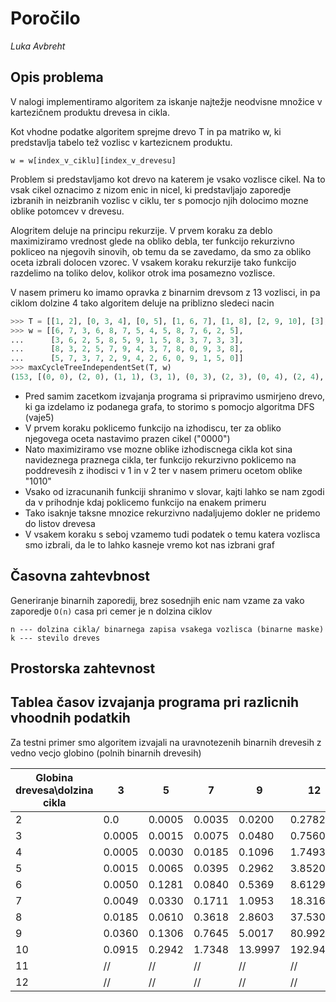 # Poročilo

*Luka Avbreht*

## Opis problema

V nalogi implementiramo algoritem za iskanje najtežje neodvisne množice v kartezičnem produktu drevesa in cikla.

Kot vhodne podatke algoritem sprejme drevo T in pa matriko w, ki predstavlja tabelo tež vozlisc v kartezicnem produktu.

```
w = w[index_v_ciklu][index_v_drevesu]
```

Problem si predstavljamo kot drevo na katerem je vsako vozlisce cikel. Na to vsak cikel oznacimo z nizom enic in nicel, 
ki predstavljajo zaporedje izbranih in neizbranih vozlisc v ciklu, ter s pomocjo njih dolocimo mozne oblike potomcev v 
drevesu.

Alogritem deluje na principu rekurzije. V prvem koraku za deblo maximiziramo vrednost glede na obliko debla, ter funkcijo 
rekurzivno pokliceo na njegovih sinovih, ob temu da se zavedamo, da smo za obliko oceta izbrali dolocen vzorec. V vsakem 
koraku rekurzije tako funkcijo razdelimo na toliko delov, kolikor otrok ima posamezno vozlisce.

V nasem primeru ko imamo opravka z binarnim drevsom z 13 vozlisci, in pa ciklom dolzine 4 tako algoritem deluje na 
priblizno sledeci nacin

```python
>>> T = [[1, 2], [0, 3, 4], [0, 5], [1, 6, 7], [1, 8], [2, 9, 10], [3], [3], [4, 11], [5], [5, 12], [8], [10, 13], [12]]
>>> w = [[6, 7, 3, 6, 8, 7, 5, 4, 5, 8, 7, 6, 2, 5],
...      [3, 6, 2, 5, 8, 5, 9, 1, 5, 8, 3, 7, 3, 3],
...      [8, 3, 2, 5, 7, 9, 4, 3, 7, 8, 0, 9, 3, 8],
...      [5, 7, 3, 7, 2, 9, 4, 2, 6, 0, 9, 1, 5, 0]]
>>> maxCycleTreeIndependentSet(T, w)
(153, [(0, 0), (2, 0), (1, 1), (3, 1), (0, 3), (2, 3), (0, 4), (2, 4), (1, 5), (3, 5), (1, 6), (3, 6), (1, 7), (3, 7), (1, 8), (3, 8), (0, 9), (2, 9), (0, 10), (2, 10), (0, 11), (2, 11), (1, 12), (3, 12), (0, 13), (2, 13)])
```

* Pred samim zacetkom izvajanja programa si pripravimo usmirjeno drevo, ki ga izdelamo iz podanega grafa, to storimo s pomocjo algoritma DFS (vaje5)
* V prvem koraku poklicemo funkcijo na izhodiscu, ter za obliko njegovega oceta nastavimo prazen cikel ("0000")
* Nato maximiziramo vse mozne oblike izhodiscnega cikla kot sina navideznega praznega cikla, ter funkcijo rekurzivno 
poklicemo na poddrevesih z ihodisci v 1 in v 2 ter v nasem primeru ocetom oblike "1010"
* Vsako od izracunanih funkciji shranimo v slovar, kajti lahko se nam zgodi da v prihodnje kdaj poklicemo funkcijo na enakem primeru
* Tako isaknje taksne mnozice rekurzivno nadaljujemo dokler ne pridemo do listov drevesa
* V vsakem koraku s seboj vzamemo tudi podatek o temu katera vozlisca smo izbrali, da le to lahko kasneje vremo kot nas izbrani graf

## Časovna zahtevbnost 

Generiranje binarnih zaporedij, brez sosednjih enic nam vzame za vako zaporedje `O(n)` casa pri cemer je n dolzina ciklov

```Legenda
n --- dolzina cikla/ binarnega zapisa vsakega vozlisca (binarne maske)
k --- stevilo dreves
```

## Prostorska zahtevnost



## Tablea časov izvajanja programa pri razlicnih vhoodnih podatkih
 
Za testni primer smo algoritem izvajali na uravnotezenih binarnih drevesih z vedno vecjo globino (polnih binarnih drevesih)

Globina drevesa\dolzina cikla |  3  |  5  |  7  |  9  |  12  |  15   |
----------------------------------|--------------|-------------|-----------------|-----------------|-----------------|-----------------|
     2 |  0.0  |      0.0005  |      0.0035  |      0.0200  |      0.2782  |      4.2648  |  
     3 |   0.0005  |      0.0015  |      0.0075  |      0.0480  |      0.7560  |     11.9549  |  
     4 |   0.0005  |      0.0030  |      0.0185  |      0.1096  |      1.7493  |     28.8186  |  
     5 |   0.0015  |      0.0065  |      0.0395  |      0.2962  |      3.8520  |     67.1365  |  
     6 |   0.0050  |      0.1281  |      0.0840  |      0.5369  |      8.6129  |    141.3120  |  
     7 |   0.0049  |      0.0330  |      0.1711  |      1.0953  |     18.3168  |    299.3329  |  
     8 |   0.0185  |      0.0610  |      0.3618  |      2.8603  |     37.5308  |    636.8147  |  
     9 |   0.0360  |      0.1306  |      0.7645  |      5.0017  |     80.9928  |   1289.9691  |  
     10 |   0.0915  |      0.2942  |      1.7348  |     13.9997  |    192.9435  |  //  |
     11 |  //  |  //  |  //  |  //  |  //  |  //  |
     12 |  //  |  //  |  //  |  //  |  //  |  //  | 